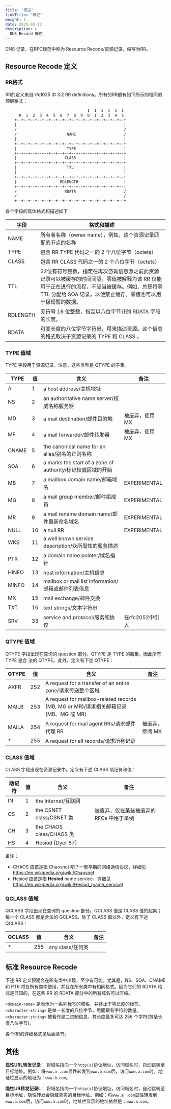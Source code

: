 ```yaml
---
title: "概述"
linkTitle: "概述"
weight: 1
date: 2025-03-12
description: >
  DNS Record 概述
---
```


DNS 记录，在RFC规范中称为 Resource Recode/资源记录，缩写为RR。

## Resource Recode 定义

### RR格式

RR的定义来自 rfc1035 中 3.2 RR definitions。所有的RR都有如下所示的相同的顶层格式：

```bash
                                    1  1  1  1  1  1
      0  1  2  3  4  5  6  7  8  9  0  1  2  3  4  5
    +--+--+--+--+--+--+--+--+--+--+--+--+--+--+--+--+
    |                                               |
    /                                               /
    /                      NAME                     /
    |                                               |
    +--+--+--+--+--+--+--+--+--+--+--+--+--+--+--+--+
    |                      TYPE                     |
    +--+--+--+--+--+--+--+--+--+--+--+--+--+--+--+--+
    |                     CLASS                     |
    +--+--+--+--+--+--+--+--+--+--+--+--+--+--+--+--+
    |                      TTL                      |
    |                                               |
    +--+--+--+--+--+--+--+--+--+--+--+--+--+--+--+--+
    |                   RDLENGTH                    |
    +--+--+--+--+--+--+--+--+--+--+--+--+--+--+--+--|
    /                     RDATA                     /
    /                                               /
    +--+--+--+--+--+--+--+--+--+--+--+--+--+--+--+--+
```

各个字段的具体格式和描述如下：

| 字段     | 格式和描述                                                   |
| -------- | ------------------------------------------------------------ |
| NAME     | 所有者名称（owner name），例如，这个资源记录匹配的节点的名称 |
| TYPE     | 包含 RR TYPE 代码之一的 2 个八位字节（octets）               |
| CLASS    | 包含 RR CLASS 代码之一的 2 个八位字节（octets）              |
| TTL      | 32位有符号整数，指定在再次咨询信息源之前此资源记录可以被缓存的时间间隔。零值被解释为该 RR 仅能用于正在进行的流程，不应当被缓存。例如，总是将零 TTL 分配给 SOA 记录，以便禁止缓存。零值也可以用于极短暂的数据。 |
| RDLENGTH | 无符号 16 位整数，指定以八位字节计的 RDATA 字段的长度。      |
| RDATA    | 可变长度的八位字节字符串，用来描述资源。这个信息的格式取决于资源记录的 TYPE 和 CLASS 。 |

### TYPE 值域

TYPE 字段用于资源记录。注意，这些类型是 QTYPE 的子集。

| TYPE  | 值   | 含义                                                        | 备注            |
| ----- | ---- | ----------------------------------------------------------- | --------------- |
| A     | 1    | a host address/主机地址                                     |                 |
| NS    | 2    | an authoritative name server/权威名称服务器                 |                 |
| MD    | 3    | a mail destination/邮件目的地                               | 被废弃，使用 MX |
| MF    | 4    | a mail forwarder/邮件转发器                                 | 被废弃，使用 MX |
| CNAME | 5    | the canonical name for an alias/别名的正则名称              |                 |
| SOA   | 6    | a marks the start of a zone of authority/标记权威区域的开始 |                 |
| MB    | 7    | a mailbox domain name/邮箱域名                              | EXPERIMENTAL    |
| MG    | 8    | a mail group member/邮件组成员                              | EXPERIMENTAL    |
| MR    | 9    | a mail rename domain name/邮件重新命名域名                  | EXPERIMENTAL    |
| NULL  | 10   | a null RR                                                   | EXPERIMENTAL    |
| WKS   | 11   | a well known service description/众所周知的服务描述         |                 |
| PTR   | 12   | a domain name pointer/域名指针                              |                 |
| HINFO | 13   | host information/主机信息                                   |                 |
| MINFO | 14   | mailbox or mail list information/邮箱或邮件列表信息         |                 |
| MX    | 15   | mail exchange/邮件交换                                      |                 |
| TXT   | 16   | text strings/文本字符串                                     |                 |
| SRV   | 33   | service and protocol/服务和协议                             | 在rfc2052中引入 |

### QTYPE 值域

QTYPE 字段出现在查询的 question 部分。QTYPE 是 TYPE 的超集，因此所有 TYPE 是合
法的 QTYPE。此外，定义有下述 QTYPE：

| QTYPE | 值   | 含义                                                         | 备注            |
| ----- | ---- | ------------------------------------------------------------ | --------------- |
| AXFR  | 252  | A request for a transfer of an entire zone/请求传送整个区域  |                 |
| MAILB | 253  | A request for mailbox-related records (MB, MG or MR)/请求相关邮箱记录(MB、MG 或 MR) |                 |
| MAILA | 254  | A request for mail agent RRs/请求邮件代理 RR                 | 被废弃，参阅 MX |
| *     | 255  | A request for all records/请求所有记录                       |                 |

### CLASS 值域

CLASS 字段出现在资源记录中。定义有下述 CLASS 助记符和值：

| 助记符 | 值   | 含义                     | 备注                                     |
| ------ | ---- | ------------------------ | ---------------------------------------- |
| IN     | 1    | the Internet/互联网      |                                          |
| CS     | 2    | the CSNET class/CSNET 类 | 被废弃，仅在某些被废弃的 RFCs 中用于举例 |
| CH     | 3    | the CHAOS class/CHAOS 类 |                                          |
| HS     | 4    | Hesiod [Dyer 87]         |                                          |

备注：

- CHAOS 应该是指 Chaosnet 吧？一套早期的网络通信协议，详细见 https://en.wikipedia.org/wiki/Chaosnet
- Hesiod 应该是指 **Hesiod** name service，详细见 https://en.wikipedia.org/wiki/Hesiod_(name_service)

### QCLASS 值域

QCLASS 字段出现在查询的 question 部分。QCLASS 值是 CLASS 值的超集；每一个 CLASS 都是合法的 QCLASS。除了 CLASS 值以外，定义有下述 QCLASS：

| QCLASS | 值   | 含义             | 备注 |
| ------ | ---- | ---------------- | ---- |
| *      | 255  | any class/任何类 |      |

## 标准 Resource Recode

下述 RR 定义预期会在所有类中出现，至少有可能。尤其是，NS、SOA、CNAME 和 PTR 将在所有类中使用，并且在所有类中有相同格式。因为它们的 RDATA 格式是已知的，在这些 RR 的 RDATA 部分中的所有域名可以压缩。

`<domain-name>` 是表示为一系列标签的域名，并终止于零长度的标签。`<character-string>` 是单一长度的八位字节，后面跟有字符的数量。`<character-string>` 被看作是二进制信息，其长度最多可达 256 个字符(包括长度八位字节)。

各个RR的详细格式见后面章节。

## 其他

**显性URL转发记录**： 将域名指向一个`http(s)`协议地址，访问域名时，自动跳转至目标地址。例如：将`www.a .com`显性转发到`www.b.com`后，访问`www.a.com`时，地址栏显示的地址为：`www.b.com`。

**隐性UR转发记录L**： 将域名指向一个`http(s)`协议地址，访问域名时，自动跳转至目标地址，隐性转发会隐藏真实的目标地址。例如：将`www.a .com`显性转发到`www.b.com`后，访问`www.a.com`时，地址栏显示的地址依然是：`www.a.com`。
